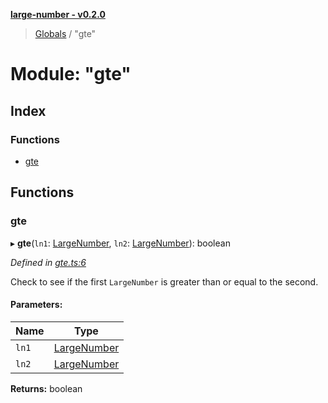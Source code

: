 **[large-number - v0.2.0](../README.md)**

> [Globals](../globals.md) / "gte"

# Module: "gte"

## Index

### Functions

* [gte](_gte_.md#gte)

## Functions

### gte

▸ **gte**(`ln1`: [LargeNumber](../interfaces/_types_.largenumber.md), `ln2`: [LargeNumber](../interfaces/_types_.largenumber.md)): boolean

*Defined in [gte.ts:6](https://github.com/zimmed/large-number/blob/4f9d0cf/src/gte.ts#L6)*

Check to see if the first `LargeNumber` is greater than or equal to the second.

#### Parameters:

Name | Type |
------ | ------ |
`ln1` | [LargeNumber](../interfaces/_types_.largenumber.md) |
`ln2` | [LargeNumber](../interfaces/_types_.largenumber.md) |

**Returns:** boolean
